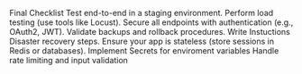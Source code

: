 Final Checklist
    Test end-to-end in a staging environment.
    Perform load testing (use tools like Locust).
    Secure all endpoints with authentication (e.g., OAuth2, JWT).
    Validate backups and rollback procedures.
    Write Instuctions
    Disaster recovery steps.
    Ensure your app is stateless (store sessions in Redis or databases).
    Implement Secrets for enviroment variables
    Handle rate limiting and input validation
